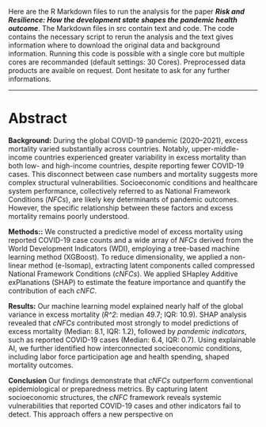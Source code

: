 Here are the R Markdown files to run the analysis for the paper ***Risk and Resilience: How the development state shapes the pandemic health outcome***. The Markdown files in src contain text and code. The code contains the necessary script to rerun the analysis and the text gives information where to download the original data and background information. Running this code is possible with a single core but multiple cores are recommanded (default settings: 30 Cores). Preprocessed data products are avaible on request. Dont hesitate to ask for any further informations.

_______ 
# Abstract

**Background:** During the global COVID-19 pandemic (2020–2021), excess mortality varied substantially across countries. Notably, upper-middle-income countries experienced greater variability in excess mortality than both low- and high-income countries, despite reporting fewer COVID-19 cases. This disconnect between case numbers and mortality suggests more complex structural vulnerabilities. Socioeconomic conditions and healthcare system performance, collectively referred to as National Framework Conditions (*NFCs*), are likely key determinants of pandemic outcomes. However, the specific relationship between these factors and excess mortality remains poorly understood.

**Methods::** We constructed a predictive model of excess mortality using reported COVID-19 case counts and a wide array of *NFCs* derived from the World Development Indicators (WDI), employing a tree-based machine learning method (XGBoost). To reduce dimensionality, we applied a non-linear method (e-Isomap), extracting latent components called compressed National Framework Conditions (*cNFCs*). We applied SHapley Additive exPlanations (SHAP) to estimate the feature importance and quantify the contribution of each *cNFC*.

**Results:** Our machine learning model explained nearly half of the global variance in excess mortality (*R^2*: median 49.7; IQR: 10.9). SHAP analysis revealed that *cNFCs* contributed most strongly to model predictions of excess mortality (Median: 8.1, IQR: 1.2), followed by *pandemic indicators*, such as reported COVID-19 cases (Median: 6.4, IQR: 0.7). Using explainable AI, we further identified how interconnected socioeconomic conditions, including labor force participation age and health spending, shaped mortality outcomes.


**Conclusion** Our findings demonstrate that *cNFCs* outperform conventional epidemiological or preparedness metrics. By capturing latent socioeconomic structures, the *cNFC* framework reveals systemic vulnerabilities that reported COVID-19 cases and other indicators fail to detect. This approach offers a new perspective on
